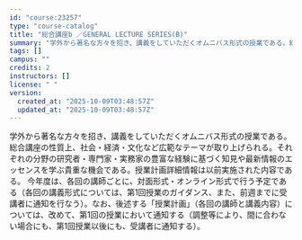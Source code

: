 ```yaml
---
id: "course:23257"
type: "course-catalog"
title: "総合講座b ／GENERAL LECTURE SERIES(B)"
summary: "学外から著名な方々を招き、講義をしていただくオムニバス形式の授業である。総合講座の性質上、社会・経済・文化など広範なテーマが取り上げられる。それぞれの分野の研究者・専門家・実務家の豊富な経験に基づく知見や最新情報のエッセンスを学ぶ貴重な機会…"
tags: []
campus: ""
credits: 2
instructors: []
license: " "
version:
  created_at: "2025-10-09T03:48:57Z"
  updated_at: "2025-10-09T03:48:57Z"
---
```


学外から著名な方々を招き、講義をしていただくオムニバス形式の授業である。総合講座の性質上、社会・経済・文化など広範なテーマが取り上げられる。それぞれの分野の研究者・専門家・実務家の豊富な経験に基づく知見や最新情報のエッセンスを学ぶ貴重な機会である。授業計画詳細情報は以前実施された内容である。 今年度は、各回の講師ごとに、対面形式・オンライン形式で行う予定である（各回の講義形式については、第1回授業のガイダンス、また、前週までに受講者に通知を行なう）。なお、後述する「授業計画」（各回の講師と講義内容）については、改めて、第1回の授業において通知する（調整等により、間に合わない場合にも、第1回授業以後にも、受講者に通知する）。
